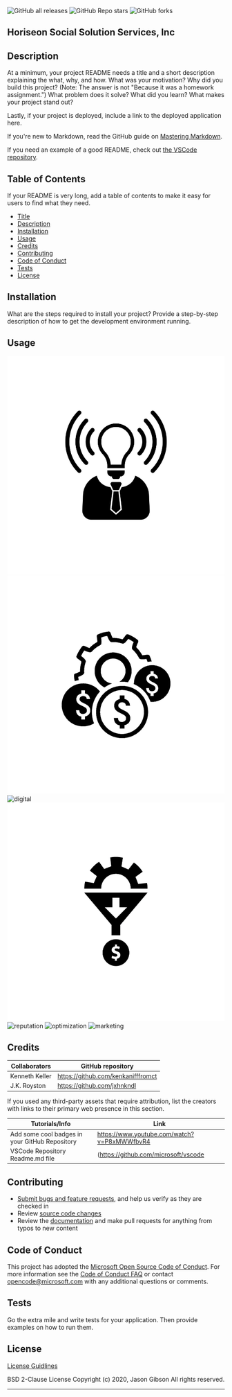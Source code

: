 ![GitHub all releases](https://img.shields.io/github/downloads/jgibsone4/jgibsone4.github.io/total?style=flat-square)
![GitHub Repo stars](https://img.shields.io/github/stars/jgibsone4/jgibsone4.github.io?style=flat-square)
![GitHub forks](https://img.shields.io/github/forks/jgibsone4/jgibsone4.github.io?style=social)



## Horiseon Social Solution Services, Inc


## Description 


At a minimum, your project README needs a title
and a short description explaining
the what, 
why, 
and how. 
What was your motivation? 
Why did you build this project? (Note: The answer is not "Because it was a homework assignment.") 
What problem does it solve? 
What did you learn? What makes your project stand out? 

Lastly, if your project is deployed, include a link to the deployed application here.

If you're new to Markdown, read the GitHub guide on [Mastering Markdown](https://guides.github.com/features/mastering-markdown/).

If you need an example of a good README, check out [the VSCode repository](https://github.com/microsoft/vscode).


## Table of Contents

If your README is very long, add a table of contents to make it easy for users to find what they need.

* [Title](#horiseon-social-solution-services-inc)
* [Description](#description)
* [Installation](#installation)
* [Usage](#usage)
* [Credits](#credits)
* [Contributing](#contributing)
* [Code of Conduct](#code-of-conduct)
* [Tests](#tests)
* [License](#license)


## Installation

What are the steps required to install your project? Provide a step-by-step description of how to get the development environment running.


## Usage 

![awareness](assets/images/brand-awareness.png)
![cost](assets/images/cost-management.png)
![digital](assets/images/digital-marketing-meeting.jpg)
![lead](assets/images/lead-generation.png)
![reputation](assets/images/online-reputation-management.jpg)
![optimization](assets/images/search-engine-optimization.jpg)
![marketing](assets/images/social-media-marketing.jpg)


## Credits

Collaborators                                   | GitHub repository
------------                                    | -------------
Kenneth Keller                                  | https://github.com/kenkanifffromct
J.K. Royston                                    | https://github.com/jxhnkndl

If you used any third-party assets that require attribution, list the creators with links to their primary web presence in this section.

Tutorials/Info                                  | Link
------------                                    | -------------
Add some cool badges in your GitHub Repository  | https://www.youtube.com/watch?v=P8xMWWfbvR4
VSCode Repository Readme.md file                | (https://github.com/microsoft/vscode


## Contributing

* [Submit bugs and feature requests](https://github.com/jgibsone4/jgibsone4.github.io/issues), and help us verify as they are checked in
* Review [source code changes](https://github.com/jgibsone4/jgibsone4.github.io/pulls)
* Review the [documentation](https://github.com/jgibsone4/jgibsone4.github.io) and make pull requests for anything from typos to new content

## Code of Conduct


This project has adopted the [Microsoft Open Source Code of Conduct](https://opensource.microsoft.com/codeofconduct/). For more information see the [Code of Conduct FAQ](https://opensource.microsoft.com/codeofconduct/faq/) or contact [opencode@microsoft.com](mailto:opencode@microsoft.com) with any additional questions or comments.


## Tests

Go the extra mile and write tests for your application. Then provide examples on how to run them.


## License

[License Guidlines](/License.txt)

BSD 2-Clause License
Copyright (c) 2020, Jason Gibson
All rights reserved.

---

